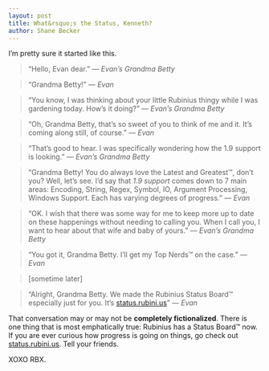 ```yaml
---
layout: post
title: What&rsquo;s the Status, Kenneth?
author: Shane Becker
---
```


I&rsquo;m pretty sure it started like this.

> &ldquo;Hello, Evan dear.&rdquo; &mdash; *Evan&rsquo;s Grandma Betty*

> &ldquo;Grandma Betty!&rdquo; &mdash; *Evan*

> &ldquo;You know, I was thinking about your little Rubinius thingy while I was gardening today. How&rsquo;s it doing?&rdquo; &mdash; *Evan&rsquo;s Grandma Betty*

> &ldquo;Oh, Grandma Betty, that&rsquo;s so sweet of you to think of me and it. It&rsquo;s coming along still, of course.&rdquo; &mdash; *Evan*

> &ldquo;That&rsquo;s good to hear. I was specifically wondering how the 1.9 support is looking.&rdquo; &mdash; *Evan&rsquo;s Grandma Betty*

> &ldquo;Grandma Betty! You do always love the Latest and Greatest&trade;, don&rsquo;t you? Well, let&rsquo;s see. I&rsquo;d say that *1.9 support* comes down to 7 main areas: Encoding, String, Regex, Symbol, IO, Argument Processing, Windows Support. Each has varying degrees of progress.&rdquo; &mdash; *Evan*

> &ldquo;OK. I wish that there was some way for me to keep more up to date on these happenings without needing to calling you. When I call you, I want to hear about that wife and baby of yours.&rdquo; &mdash; *Evan&rsquo;s Grandma Betty*

> &ldquo;You got it, Grandma Betty. I&rsquo;ll get my Top Nerds&trade; on the case.&rdquo; &mdash; *Evan*

> [sometime later]

> &ldquo;Alright, Grandma Betty. We made the Rubinius Status Board&trade; especially just for you. It&rsquo;s [status.rubini.us](http://status.rubini.us)&rdquo; &mdash; *Evan*

That conversation may or may not be **completely fictionalized**. There is one thing that is most emphatically true: Rubinius has a Status Board&trade; now. If you are ever curious how progress is going on things, go check out [status.rubini.us](http://status.rubini.us). Tell your friends.

XOXO RBX.
